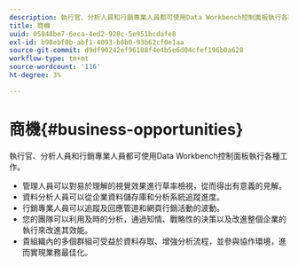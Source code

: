 ```yaml
---
description: 執行官、分析人員和行銷專業人員都可使用Data Workbench控制面板執行各種工作。
title: 商機
uuid: 05848be7-6eca-4ed2-928c-5e951bcdafe8
exl-id: b98ebf0b-abf1-4093-b8b0-93b62cf0e1aa
source-git-commit: d9df90242ef96188f4e4b5e6d04cfef196b0a628
workflow-type: tm+mt
source-wordcount: '116'
ht-degree: 3%

---
```


# 商機{#business-opportunities}

執行官、分析人員和行銷專業人員都可使用Data Workbench控制面板執行各種工作。

* 管理人員可以對易於理解的視覺效果進行草率檢視，從而得出有意義的見解。
* 資料分析人員可以從企業資料儲存庫和分析系統追蹤進度。
* 行銷專業人員可以追蹤及回應管道和網頁行銷活動的波動。
* 您的團隊可以利用及時的分析，通過知情、戰略性的決策以及改進整個企業的執行來改進其效能。
* 貴組織內的多個群組可受益於資料存取、增強分析流程，並參與協作環境，進而實現業務最佳化。
